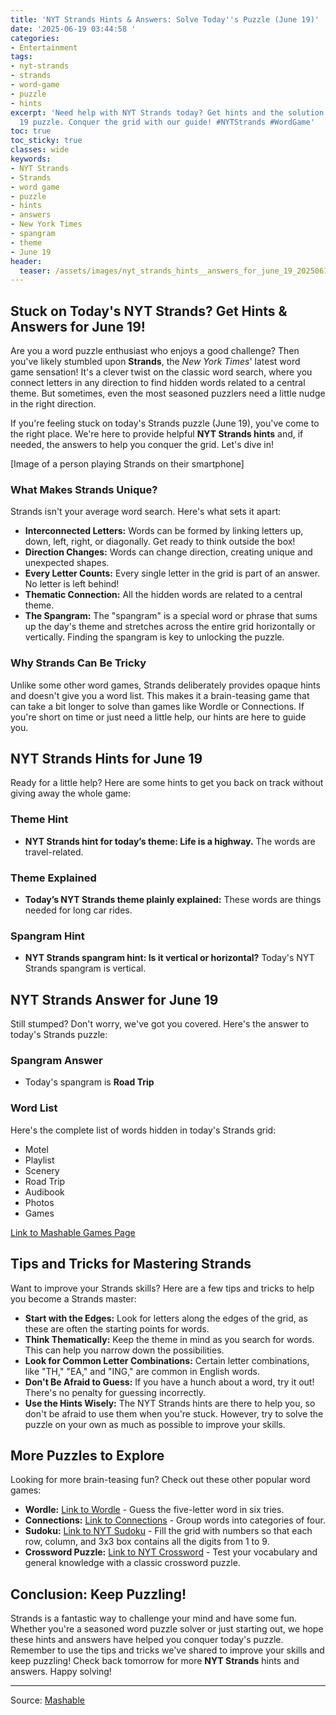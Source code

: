 ```yaml
---
title: 'NYT Strands Hints & Answers: Solve Today''s Puzzle (June 19)'
date: '2025-06-19 03:44:58 '
categories:
- Entertainment
tags:
- nyt-strands
- strands
- word-game
- puzzle
- hints
excerpt: 'Need help with NYT Strands today? Get hints and the solution for the June
  19 puzzle. Conquer the grid with our guide! #NYTStrands #WordGame'
toc: true
toc_sticky: true
classes: wide
keywords:
- NYT Strands
- Strands
- word game
- puzzle
- hints
- answers
- New York Times
- spangram
- theme
- June 19
header:
  teaser: /assets/images/nyt_strands_hints__answers_for_june_19_20250619034458.jpg
---
```


## Stuck on Today's NYT Strands? Get Hints & Answers for June 19! 

Are you a word puzzle enthusiast who enjoys a good challenge? Then you've likely stumbled upon **Strands**, the *New York Times*' latest word game sensation! It's a clever twist on the classic word search, where you connect letters in any direction to find hidden words related to a central theme. But sometimes, even the most seasoned puzzlers need a little nudge in the right direction. 

If you're feeling stuck on today's Strands puzzle (June 19), you've come to the right place. We're here to provide helpful **NYT Strands hints** and, if needed, the answers to help you conquer the grid. Let's dive in!

[Image of a person playing Strands on their smartphone]

### What Makes Strands Unique?

Strands isn't your average word search. Here's what sets it apart:

*   **Interconnected Letters:** Words can be formed by linking letters up, down, left, right, or diagonally. Get ready to think outside the box!
*   **Direction Changes:** Words can change direction, creating unique and unexpected shapes.
*   **Every Letter Counts:** Every single letter in the grid is part of an answer. No letter is left behind!
*   **Thematic Connection:** All the hidden words are related to a central theme.
*   **The Spangram:** The "spangram" is a special word or phrase that sums up the day's theme and stretches across the entire grid horizontally or vertically. Finding the spangram is key to unlocking the puzzle.

### Why Strands Can Be Tricky

Unlike some other word games, Strands deliberately provides opaque hints and doesn't give you a word list. This makes it a brain-teasing game that can take a bit longer to solve than games like Wordle or Connections. If you're short on time or just need a little help, our hints are here to guide you.

## NYT Strands Hints for June 19

Ready for a little help? Here are some hints to get you back on track without giving away the whole game:

### Theme Hint

*   **NYT Strands hint for today’s theme: Life is a highway.** The words are travel-related.

### Theme Explained

*   **Today’s NYT Strands theme plainly explained:** These words are things needed for long car rides.

### Spangram Hint

*   **NYT Strands spangram hint: Is it vertical or horizontal?** Today's NYT Strands spangram is vertical.

## NYT Strands Answer for June 19

Still stumped? Don't worry, we've got you covered. Here's the answer to today's Strands puzzle:

### Spangram Answer

*   Today's spangram is **Road Trip**

### Word List

Here's the complete list of words hidden in today's Strands grid:

*   Motel
*   Playlist
*   Scenery
*   Road Trip
*   Audibook
*   Photos
*   Games

[Link to Mashable Games Page](https://games.mashable.com/)

## Tips and Tricks for Mastering Strands

Want to improve your Strands skills? Here are a few tips and tricks to help you become a Strands master:

*   **Start with the Edges:** Look for letters along the edges of the grid, as these are often the starting points for words.
*   **Think Thematically:** Keep the theme in mind as you search for words. This can help you narrow down the possibilities.
*   **Look for Common Letter Combinations:** Certain letter combinations, like "TH," "EA," and "ING," are common in English words.
*   **Don't Be Afraid to Guess:** If you have a hunch about a word, try it out! There's no penalty for guessing incorrectly.
*   **Use the Hints Wisely:** The NYT Strands hints are there to help you, so don't be afraid to use them when you're stuck. However, try to solve the puzzle on your own as much as possible to improve your skills.

## More Puzzles to Explore

Looking for more brain-teasing fun? Check out these other popular word games:

*   **Wordle:** [Link to Wordle](https://www.nytimes.com/games/wordle/index.html) - Guess the five-letter word in six tries.
*   **Connections:** [Link to Connections](https://www.nytimes.com/games/connections) - Group words into categories of four.
*   **Sudoku:** [Link to NYT Sudoku](https://www.nytimes.com/puzzles/sudoku) - Fill the grid with numbers so that each row, column, and 3x3 box contains all the digits from 1 to 9.
*   **Crossword Puzzle:** [Link to NYT Crossword](https://www.nytimes.com/crosswords) - Test your vocabulary and general knowledge with a classic crossword puzzle.

## Conclusion: Keep Puzzling!

Strands is a fantastic way to challenge your mind and have some fun. Whether you're a seasoned word puzzle solver or just starting out, we hope these hints and answers have helped you conquer today's puzzle. Remember to use the tips and tricks we've shared to improve your skills and keep puzzling! Check back tomorrow for more **NYT Strands** hints and answers. Happy solving!

---

Source: [Mashable](https://mashable.com/article/strands-nyt-hint-june-19-2025)